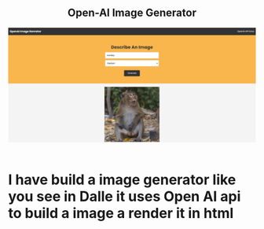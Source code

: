 <h2 align="center">
Open-AI Image Generator<br/>
 
</h2>
<div align="center">
  <img alt="Demo" src="https://raw.githubusercontent.com/Ankush109/OpenAI/main/images/open-AI.png" />
</div>

<br/>
 <h1> I have build a image generator like you see in Dalle it uses Open AI api to build a image a render it in html</h1>
<center>

